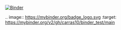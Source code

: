 [![Binder](https://mybinder.org/badge_logo.svg)](https://mybinder.org/v2/gh/carras10/binder_test/main)

.. image:: https://mybinder.org/badge_logo.svg
 :target: https://mybinder.org/v2/gh/carras10/binder_test/main
